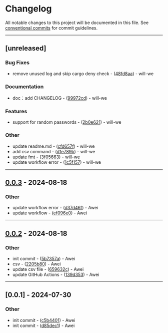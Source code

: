 # Changelog

All notable changes to this project will be documented in this file. See [conventional commits](https://www.conventionalcommits.org/) for commit guidelines.

---
## [unreleased]

### Bug Fixes

- remove unused log and skip cargo deny check - ([48fd8aa](https://github.com/will-we/rust-cli/commit/48fd8aadc52114f50f5a9bcd546340ba51738bc9)) - will-we

### Documentation

- doc：add CHANGELOG - ([99972cd](https://github.com/will-we/rust-cli/commit/99972cde6f2852a8719562f21eb2677a2189ad10)) - will-we

### Features

- support for random passwords - ([2b0e621](https://github.com/will-we/rust-cli/commit/2b0e62178f3bec4f72938c686c68058389d4ecb4)) - will-we

### Other

- update readme.md - ([cfd657f](https://github.com/will-we/rust-cli/commit/cfd657f863d42e64401883a4446123431db30be8)) - will-we
- add csv command - ([d1e789b](https://github.com/will-we/rust-cli/commit/d1e789bac92e8debc71d2dd004cc6e3e9c4899dc)) - will-we
- update fmt - ([3f05663](https://github.com/will-we/rust-cli/commit/3f05663a7ec3f9d1a4778ce2a0dfe7c2f02f5c41)) - will-we
- update workflow error - ([1c5f157](https://github.com/will-we/rust-cli/commit/1c5f157637db01465a29a46b21f710963d5a51b0)) - will-we

---
## [0.0.3](https://github.com/will-we/rust-cli/compare/v0.0.2..v0.0.3) - 2024-08-18

### Other

- update workflow error - ([d37d46f](https://github.com/will-we/rust-cli/commit/d37d46f5e87d3a697a370b1be25458ffe793ce56)) - Awei
- update workflow - ([ef096e0](https://github.com/will-we/rust-cli/commit/ef096e0fd289967ed8c59fda55de7480080eeabb)) - Awei

---
## [0.0.2](https://github.com/will-we/rust-cli/compare/v0.0.1..v0.0.2) - 2024-08-18

### Other

- init commit - ([5b7357a](https://github.com/will-we/rust-cli/commit/5b7357a9f5f48d2a5f1e6bb7502d6a6d871780cd)) - Awei
- csv - ([2205b80](https://github.com/will-we/rust-cli/commit/2205b800b1a521d714cf0f1635c6abbf03f0d61f)) - Awei
- update csv file - ([659632c](https://github.com/will-we/rust-cli/commit/659632c9d7f2e9bf7ca025831895adcb80aee100)) - Awei
- update GitHub Actions - ([139d353](https://github.com/will-we/rust-cli/commit/139d353c2b77449082887d4958a631e52efc172e)) - Awei

---
## [0.0.1] - 2024-07-30

### Other

- init commit - ([c5b4401](https://github.com/will-we/rust-cli/commit/c5b4401c4cda2c5dceda949f23e0e4583ab36eb3)) - Awei
- init commit - ([d85dec1](https://github.com/will-we/rust-cli/commit/d85dec1861582649a4c2db994410b0b8895e99b3)) - Awei

<!-- generated by git-cliff -->
